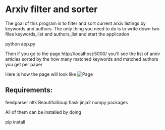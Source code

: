 # Arxiv filter and sorter

The goal of this program is to filter and sort current arxiv listings
by keywords and authors. The only thing you need to do is to write down 
two files keywords_list and authors_list and start the application

 python  app.py

Then if you go to the page http://localhost:5000/ you'll see the list of arxiv
articles sorted by the how many matched keywords and matched authors you get per paper

Here is how the page will look like
![Page](https://raw.githubusercontent.com/segasai/arxiv-rank/master/arxiv_rank.png)

## Requirements:

feedparser nltk BeautifulSoup flask jinja2 numpy packages

All of them can be installed by doing 

pip install 
